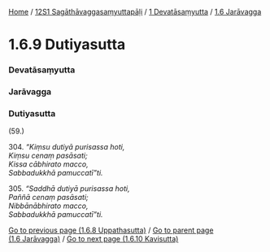 
[Home](/) / [12S1 Sagāthāvaggasaṃyuttapāḷi](/tipitaka/12S1.md) / [1 Devatāsaṃyutta](/tipitaka/12S1/1.md) / [1.6 Jarāvagga](/tipitaka/12S1/1/1.6.md)

# 1.6.9 Dutiyasutta

### Devatāsaṃyutta

### Jarāvagga

### Dutiyasutta

(59.)

304\. _“Kiṃsu dutiyā purisassa hoti,_  
_Kiṃsu cenaṃ pasāsati;_  
_Kissa cābhirato macco,_  
_Sabbadukkhā pamuccatī”ti._  


305\. _“Saddhā dutiyā purisassa hoti,_  
_Paññā cenaṃ pasāsati;_  
_Nibbānābhirato macco,_  
_Sabbadukkhā pamuccatī”ti._  


[Go to previous page (1.6.8 Uppathasutta)](/tipitaka/12S1/1/1.6/1.6.8.md) / [Go to parent page (1.6 Jarāvagga)](/tipitaka/12S1/1/1.6.md) / [Go to next page (1.6.10 Kavisutta)](/tipitaka/12S1/1/1.6/1.6.10.md)


